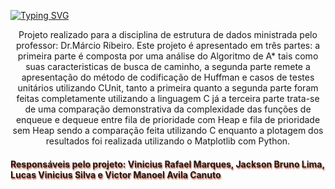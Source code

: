 [![Typing SVG](https://readme-typing-svg.herokuapp.com?font=Ubuntu&size=20&color=17CE1D&center=true&lines=PROJETO+DE+ESTRUTURA+DE+DADOS)](https://git.io/typing-svg)
<p style="text-align: center;">Projeto realizado para a disciplina de estrutura de dados ministrada pelo professor: Dr.Márcio Ribeiro. Este projeto é apresentado em três partes: a primeira parte é composta por uma análise do Algoritmo de A* tais como suas caracteristicas de busca de caminho, a segunda parte remete a apresentação do método de codificação de Huffman e casos de testes unitários utilizando CUnit, tanto a primeira quanto a segunda parte foram feitas completamente utilizando a linguagem C já a terceira parte trata-se de uma comparação demonstrativa da complexidade das funções de enqueue e dequeue entre fila de prioridade com Heap e fila de prioridade sem Heap sendo a comparação feita utilizando C enquanto a plotagem dos resultados foi realizada utilizando o Matplotlib com Python.</p>
<h4 style="text-shadow: 1px 2px 2px #CE5937;">Responsáveis pelo projeto: Vinicius Rafael Marques, Jackson Bruno Lima, Lucas Vinicius Silva e Victor Manoel Avila Canuto</h4>
